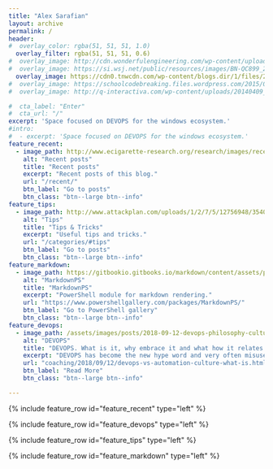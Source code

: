 ```yaml
---
title: "Alex Sarafian"
layout: archive
permalink: /
header:
#  overlay_color: rgba(51, 51, 51, 1.0)
  overlay_filter: rgba(51, 51, 51, 0.6)
#  overlay_image: http://cdn.wonderfulengineering.com/wp-content/uploads/2014/04/code-wallpaper-5.jpg
#  overlay_image: https://si.wsj.net/public/resources/images/BN-QC899_2DSCr_M_20161005112501.jpg?width=860&height=573
  overlay_image: https://cdn0.tnwcdn.com/wp-content/blogs.dir/1/files/2011/10/blue_binary-code.jpg
#  overlay_image: https://schoolcodebreaking.files.wordpress.com/2015/06/codeimage7.jpg
#  overlay_image: http://q-interactiva.com/wp-content/uploads/20140409_typescript_blog.png

#  cta_label: "Enter"
#  cta_url: "/"
excerpt: 'Space focused on DEVOPS for the windows ecosystem.'
#intro: 
#  - excerpt: 'Space focused on DEVOPS for the windows ecosystem.'
feature_recent:
  - image_path: http://www.ecigarette-research.org/research/images/recent-posts.jpg
    alt: "Recent posts"
    title: "Recent posts"
    excerpt: "Recent posts of this blog."
    url: "/recent/"
    btn_label: "Go to posts"
    btn_class: "btn--large btn--info"
feature_tips:
  - image_path: http://www.attackplan.com/uploads/1/2/7/5/12756948/3540479_orig.png
    alt: "Tips"
    title: "Tips & Tricks"
    excerpt: "Useful tips and tricks."
    url: "/categories/#tips"
    btn_label: "Go to posts"
    btn_class: "btn--large btn--info"
feature_markdown:
  - image_path: https://gitbookio.gitbooks.io/markdown/content/assets/preview.png
    alt: "MarkdownPS"
    title: "MarkdownPS"
    excerpt: "PowerShell module for markdown rendering."
    url: "https://www.powershellgallery.com/packages/MarkdownPS/"
    btn_label: "Go to PowerShell gallery"
    btn_class: "btn--large btn--info"
feature_devops:
  - image_path: /assets/images/posts/2018-09-12-devops-philosophy-culture-movement.png
    alt: "DEVOPS"
    title: "DEVOPS. What is it, why embrace it and what how it relates to automation"
    excerpt: "DEVOPS has become the new hype word and very often misused. In this post, I'll explain what DEVOPS is, what it isn't and why it is often confused with automation."
    url: "coaching/2018/09/12/devops-vs-automation-culture-what-is.html"
    btn_label: "Read More"
    btn_class: "btn--large btn--info"

---
```


{% include feature_row id="feature_recent" type="left" %}

{% include feature_row id="feature_devops" type="left" %}

{% include feature_row id="feature_tips" type="left" %}

{% include feature_row id="feature_markdown" type="left" %}